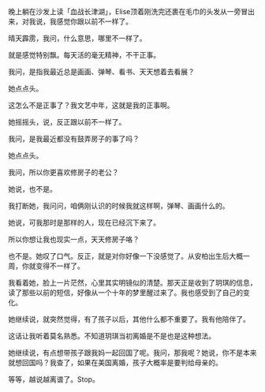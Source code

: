 晚上躺在沙发上读「血战长津湖」，Elise顶着刚洗完还裹在毛巾的头发从一旁冒出来，对我说，我感觉你跟以前不一样了。

晴天霹雳，我问，什么意思，哪里不一样了。

就是感觉特别飘。每天活的毫无精神，不干正事。

我问，是指我最近总是画画、弹琴、看书、天天想着去看展？

她点点头。

这怎么不是正事了？我文艺中年，这就是我的正事啊。

她摇摇头，说，反正跟以前不一样了。

我问，是我最近都没有鼓弄房子的事了吗？

她点点头。

我问，所以你更喜欢修房子的老公？

她说，也不是。

我打断她，我问问，咱俩刚认识的时候我就这样啊，弹琴、画画什么的。

她说，可我那时是那样的人，现在已经沉下来了。

所以你想让我也现实一点，天天修房子咯？

也不是。她叹了口气。反正，就是对你好像一下没感觉了。从安柏出生后大概一周，你就变得不一样了。

我看着她，脸上一片茫然，心里其实明镜似的清楚。那天正是收到了玥琪的信息，读了那些以前的短信，好像从一个十年的梦里醒过来了。我也感受到了自己的变化。

她继续说，就突然觉得，有了孩子以后，其他什么都不重要了。我有他陪伴了。

这话让我听着莫名熟悉。不知道玥琪当初离婚是不是也是这种想法。

她继续说，有点想带孩子跟我妈一起回国了呢。我问，那我呢？她说，你不是本来就想回国吗？我查了，如果在美国离婚，孩子大概率是要判给母亲的。

等等，越说越离谱了。Stop。